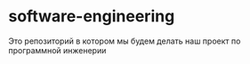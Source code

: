 # software-engineering
Это репозиторий в котором мы будем делать наш проект по программной инженерии 
